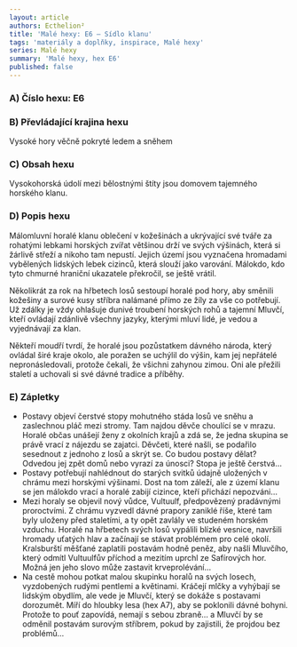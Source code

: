 ```yaml
---
layout: article
authors: Ecthelion²
title: 'Malé hexy: E6 – Sídlo klanu'
tags: 'materiály a doplňky, inspirace, Malé hexy'
series: Malé hexy
summary: 'Malé hexy, hex E6'
published: false
---
```


### A) Číslo hexu: E6

### B) Převládající krajina hexu
Vysoké hory věčně pokryté ledem a sněhem
### C) Obsah hexu
Vysokohorská údolí mezi bělostnými štíty jsou domovem tajemného horského klanu.
### D) Popis hexu
Málomluvní horalé klanu oblečení v kožešinách a ukrývající své tváře za rohatými lebkami horských zvířat většinou drží ve svých výšinách, která si žárlivě střeží a nikoho tam nepustí. Jejich území jsou vyznačena hromadami vybělených lidských lebek cizinců, která slouží jako varování. Málokdo, kdo tyto chmurné hraniční ukazatele překročil, se ještě vrátil.  
  
Několikrát za rok na hřbetech losů sestoupí horalé pod hory, aby směnili kožešiny a surové kusy stříbra nalámané přímo ze žíly za vše co potřebují. Už zdálky je vždy ohlašuje dunivé troubení horských rohů a tajemní Mluvčí, kteří ovládají zdánlivě všechny jazyky, kterými mluví lidé, je vedou a vyjednávají za klan.  
  
Někteří moudří tvrdí, že horalé jsou pozůstatkem dávného národa, který ovládal širé kraje okolo, ale poražen se uchýlil do výšin, kam jej nepřátelé nepronásledovali, protože čekali, že všichni zahynou zimou. Oni ale přežili staletí a uchovali si své dávné tradice a příběhy.
### E) Zápletky
- Postavy objeví čerstvé stopy mohutného stáda losů ve sněhu a zaslechnou pláč mezi stromy. Tam najdou děvče choulící se v mrazu. Horalé občas unášejí ženy z okolních krajů a zdá se, že jedna skupina se právě vrací z nájezdu se zajatci. Děvčeti, které našli, se podařilo sesednout z jednoho z losů a skrýt se. Co budou postavy dělat? Odvedou jej zpět domů nebo vyrazí za únosci? Stopa je ještě čerstvá…  
- Postavy potřebují nahlédnout do starých svitků údajně uložených v chrámu mezi horskými výšinami. Dost na tom záleží, ale z území klanu se jen málokdo vrací a horalé zabijí cizince, kteří přichází nepozváni…
- Mezi horaly se objevil nový vůdce, Vultuulf, předpovězený pradávnými proroctvími. Z chrámu vyzvedl dávné prapory zaniklé říše, které tam byly uloženy před staletími, a ty opět zavlály ve studeném horském vzduchu. Horalé na hřbetech svých losů vypálili blízké vesnice, navršili hromady uťatých hlav a začínají se stávat problémem pro celé okolí. Kralsburští měšťané zaplatili postavám hodně peněz, aby našli Mluvčího, který odmítl Vultuulfův příchod a mezitím uprchl ze Safírových hor. Možná jen jeho slovo může zastavit krveprolévání…  
- Na cestě mohou potkat malou skupinku horalů na svých losech, vyzdobených rudými pentlemi a květinami. Kráčejí mlčky a vyhýbají se lidským obydlím, ale vede je Mluvčí, který se dokáže s postavami dorozumět. Míří do hloubky lesa (hex A7), aby se poklonili dávné bohyni. Protože to pouť zapovídá, nemají s sebou zbraně… a Mluvčí by se odměnil postavám surovým stříbrem, pokud by zajistili, že projdou bez problémů…

